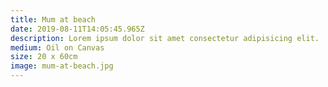 ```yaml
---
title: Mum at beach
date: 2019-08-11T14:05:45.965Z
description: Lorem ipsum dolor sit amet consectetur adipisicing elit.
medium: Oil on Canvas
size: 20 x 60cm
image: mum-at-beach.jpg
---
```

